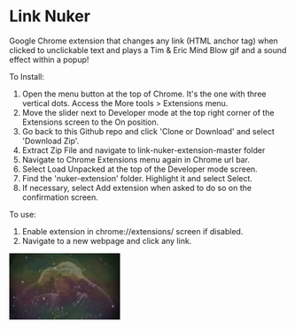 # Link Nuker
Google Chrome extension that changes any link (HTML anchor tag) when clicked to unclickable text and plays a Tim & Eric Mind Blow gif and a sound effect within a popup! 

To Install: 
1) Open the menu button at the top of Chrome. It's the one with three vertical dots. Access the More tools > Extensions menu.
2) Move the slider next to Developer mode at the top right corner of the Extensions screen to the On position.
3) Go back to this Github repo and click 'Clone or Download' and select 'Download Zip'.
4) Extract Zip File and navigate to link-nuker-extension-master folder
5) Navigate to Chrome Extensions menu again in Chrome url bar. 
6) Select Load Unpacked at the top of the Developer mode screen.
7) Find the 'nuker-extension' folder. Highlight it and select Select.
8) If necessary, select Add extension when asked to do so on the confirmation screen.

To use: 
1) Enable extension in chrome://extensions/ screen if disabled.
2) Navigate to a new webpage and click any link.

![alt text](https://github.com/vladtrebukhov/last-pass-chrome-ext/blob/master/boom.gif)
